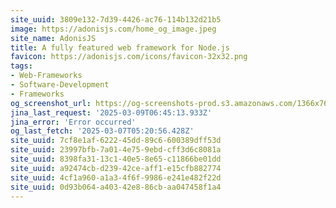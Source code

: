 ```yaml
---
site_uuid: 3809e132-7d39-4426-ac76-114b132d21b5
image: https://adonisjs.com/home_og_image.jpeg
site_name: AdonisJS
title: A fully featured web framework for Node.js
favicon: https://adonisjs.com/icons/favicon-32x32.png
tags:
- Web-Frameworks
- Software-Development
- Frameworks
og_screenshot_url: https://og-screenshots-prod.s3.amazonaws.com/1366x768/80/false/bb7125f475acebc012c6088f0af0884c5e5b38c372267e7ef12fc5d3ef2bd6a2.jpeg
jina_last_request: '2025-03-09T06:45:13.933Z'
jina_error: 'Error occurred'
og_last_fetch: '2025-03-07T05:20:56.428Z'
site_uuid: 7cf8e1af-6222-45dd-89c6-600389dff53d
site_uuid: 23997bfb-7a01-4e75-9ebd-cff3d6c8081a
site_uuid: 8398fa31-13c1-40e5-8e65-c11866be01dd
site_uuid: a92474cb-d239-42ce-aff1-e15cfb882774
site_uuid: 4cf1a960-a1a3-4f6f-9986-e241e482f22d
site_uuid: 0d93b064-a403-42e8-86cb-aa047458f1a4
---
```


